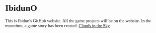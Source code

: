 <h1><font face="Times New Roman">IbidunO</h1>
This is Ibidun's GitHub website.
All the game projects will be on the website. In the meantime, a game story has been created.
<a href="http://ifdb.tads.org/viewgame?id=famctb8d5p0id92u">Clouds in the Sky</a>
